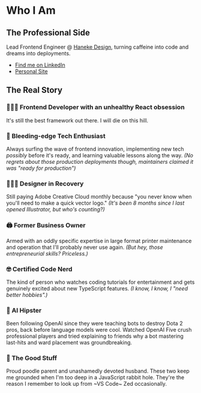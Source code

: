 # Who I Am

## The Professional Side

Lead Frontend Engineer @ [Haneke Design](https://hanekedesign.com), turning caffeine into code and dreams into deployments.

- [Find me on LinkedIn](https://www.linkedin.com/in/marcustfernandez/)
- [Personal Site](https://maarcustf.com)

## The Real Story

### 🧑🏻‍💻 Frontend Developer with an unhealthy React obsession

It's still the best framework out there. I will die on this hill.

### 🔪 Bleeding-edge Tech Enthusiast

Always surfing the wave of frontend innovation, implementing new tech _possibly_ before it's ready, and learning valuable lessons along the way. _(No regrets about those production deployments though, maintainers claimed it was "ready for production")_

### 🧑🏻‍🎨 Designer in Recovery

Still paying Adobe Creative Cloud monthly because "you never know when you'll need to make a quick vector logo." _(It's been 8 months since I last opened Illustrator, but who's counting?)_

### 🖨️ Former Business Owner

Armed with an oddly specific expertise in large format printer maintenance and operation that I'll probably never use again. _(But hey, those entrepreneurial skills? Priceless.)_

### 🤓 Certified Code Nerd

The kind of person who watches coding tutorials for entertainment and gets genuinely excited about new TypeScript features. _(I know, I know, I "need better hobbies".)_

### 🤖 AI Hipster

Been following OpenAI since they were teaching bots to destroy Dota 2 pros, back before language models were cool. Watched OpenAI Five crush professional players and tried explaining to friends why a bot mastering last-hits and ward placement was groundbreaking.

### 🐩 The Good Stuff

Proud poodle parent and unashamedly devoted husband. These two keep me grounded when I'm too deep in a JavaScript rabbit hole. They're the reason I remember to look up from ~VS Code~ Zed occasionally.
